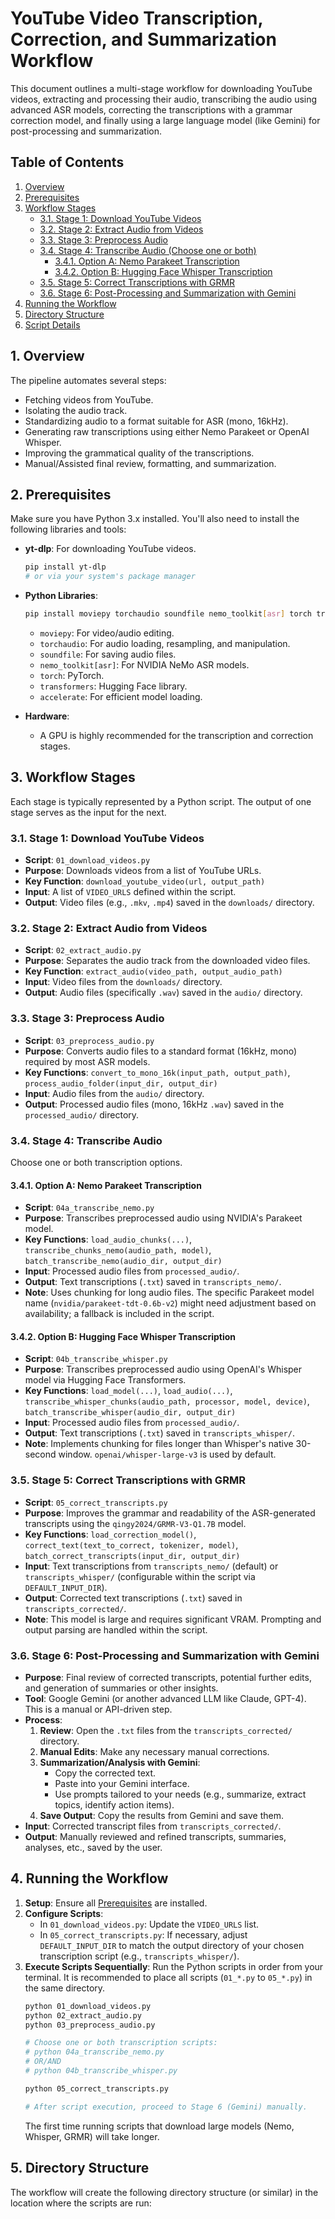 # YouTube Video Transcription, Correction, and Summarization Workflow

This document outlines a multi-stage workflow for downloading YouTube videos, extracting and processing their audio, transcribing the audio using advanced ASR models, correcting the transcriptions with a grammar correction model, and finally using a large language model (like Gemini) for post-processing and summarization.

## Table of Contents
1.  [Overview](#overview)
2.  [Prerequisites](#prerequisites)
3.  [Workflow Stages](#workflow-stages)
    *   [3.1. Stage 1: Download YouTube Videos](#stage-1-download-youtube-videos)
    *   [3.2. Stage 2: Extract Audio from Videos](#stage-2-extract-audio-from-videos)
    *   [3.3. Stage 3: Preprocess Audio](#stage-3-preprocess-audio)
    *   [3.4. Stage 4: Transcribe Audio (Choose one or both)](#stage-4-transcribe-audio)
        *   [3.4.1. Option A: Nemo Parakeet Transcription](#option-a-nemo-parakeet-transcription)
        *   [3.4.2. Option B: Hugging Face Whisper Transcription](#option-b-hugging-face-whisper-transcription)
    *   [3.5. Stage 5: Correct Transcriptions with GRMR](#stage-5-correct-transcriptions-with-grmr)
    *   [3.6. Stage 6: Post-Processing and Summarization with Gemini](#stage-6-post-processing-and-summarization-with-gemini)
4.  [Running the Workflow](#running-the-workflow)
5.  [Directory Structure](#directory-structure)
6.  [Script Details](#script-details)

## 1. Overview

The pipeline automates several steps:
*   Fetching videos from YouTube.
*   Isolating the audio track.
*   Standardizing audio to a format suitable for ASR (mono, 16kHz).
*   Generating raw transcriptions using either Nemo Parakeet or OpenAI Whisper.
*   Improving the grammatical quality of the transcriptions.
*   Manual/Assisted final review, formatting, and summarization.

## 2. Prerequisites

Make sure you have Python 3.x installed. You'll also need to install the following libraries and tools:

*   **yt-dlp**: For downloading YouTube videos.
    ```bash
    pip install yt-dlp
    # or via your system's package manager
    ```
*   **Python Libraries**:
    ```bash
    pip install moviepy torchaudio soundfile nemo_toolkit[asr] torch transformers accelerate
    ```
    *   `moviepy`: For video/audio editing.
    *   `torchaudio`: For audio loading, resampling, and manipulation.
    *   `soundfile`: For saving audio files.
    *   `nemo_toolkit[asr]`: For NVIDIA NeMo ASR models.
    *   `torch`: PyTorch.
    *   `transformers`: Hugging Face library.
    *   `accelerate`: For efficient model loading.

*   **Hardware**:
    *   A GPU is highly recommended for the transcription and correction stages.

## 3. Workflow Stages

Each stage is typically represented by a Python script. The output of one stage serves as the input for the next.

### 3.1. Stage 1: Download YouTube Videos

*   **Script**: `01_download_videos.py`
*   **Purpose**: Downloads videos from a list of YouTube URLs.
*   **Key Function**: `download_youtube_video(url, output_path)`
*   **Input**: A list of `VIDEO_URLS` defined within the script.
*   **Output**: Video files (e.g., `.mkv`, `.mp4`) saved in the `downloads/` directory.

### 3.2. Stage 2: Extract Audio from Videos

*   **Script**: `02_extract_audio.py`
*   **Purpose**: Separates the audio track from the downloaded video files.
*   **Key Function**: `extract_audio(video_path, output_audio_path)`
*   **Input**: Video files from the `downloads/` directory.
*   **Output**: Audio files (specifically `.wav`) saved in the `audio/` directory.

### 3.3. Stage 3: Preprocess Audio

*   **Script**: `03_preprocess_audio.py`
*   **Purpose**: Converts audio files to a standard format (16kHz, mono) required by most ASR models.
*   **Key Functions**: `convert_to_mono_16k(input_path, output_path)`, `process_audio_folder(input_dir, output_dir)`
*   **Input**: Audio files from the `audio/` directory.
*   **Output**: Processed audio files (mono, 16kHz `.wav`) saved in the `processed_audio/` directory.

### 3.4. Stage 4: Transcribe Audio

Choose one or both transcription options.

#### 3.4.1. Option A: Nemo Parakeet Transcription

*   **Script**: `04a_transcribe_nemo.py`
*   **Purpose**: Transcribes preprocessed audio using NVIDIA's Parakeet model.
*   **Key Functions**: `load_audio_chunks(...)`, `transcribe_chunks_nemo(audio_path, model)`, `batch_transcribe_nemo(audio_dir, output_dir)`
*   **Input**: Processed audio files from `processed_audio/`.
*   **Output**: Text transcriptions (`.txt`) saved in `transcripts_nemo/`.
*   **Note**: Uses chunking for long audio files. The specific Parakeet model name (`nvidia/parakeet-tdt-0.6b-v2`) might need adjustment based on availability; a fallback is included in the script.

#### 3.4.2. Option B: Hugging Face Whisper Transcription

*   **Script**: `04b_transcribe_whisper.py`
*   **Purpose**: Transcribes preprocessed audio using OpenAI's Whisper model via Hugging Face Transformers.
*   **Key Functions**: `load_model(...)`, `load_audio(...)`, `transcribe_whisper_chunks(audio_path, processor, model, device)`, `batch_transcribe_whisper(audio_dir, output_dir)`
*   **Input**: Processed audio files from `processed_audio/`.
*   **Output**: Text transcriptions (`.txt`) saved in `transcripts_whisper/`.
*   **Note**: Implements chunking for files longer than Whisper's native 30-second window. `openai/whisper-large-v3` is used by default.

### 3.5. Stage 5: Correct Transcriptions with GRMR

*   **Script**: `05_correct_transcripts.py`
*   **Purpose**: Improves the grammar and readability of the ASR-generated transcripts using the `qingy2024/GRMR-V3-Q1.7B` model.
*   **Key Functions**: `load_correction_model()`, `correct_text(text_to_correct, tokenizer, model)`, `batch_correct_transcripts(input_dir, output_dir)`
*   **Input**: Text transcriptions from `transcripts_nemo/` (default) or `transcripts_whisper/` (configurable within the script via `DEFAULT_INPUT_DIR`).
*   **Output**: Corrected text transcriptions (`.txt`) saved in `transcripts_corrected/`.
*   **Note**: This model is large and requires significant VRAM. Prompting and output parsing are handled within the script.

### 3.6. Stage 6: Post-Processing and Summarization with Gemini

*   **Purpose**: Final review of corrected transcripts, potential further edits, and generation of summaries or other insights.
*   **Tool**: Google Gemini (or another advanced LLM like Claude, GPT-4). This is a manual or API-driven step.
*   **Process**:
    1.  **Review**: Open the `.txt` files from the `transcripts_corrected/` directory.
    2.  **Manual Edits**: Make any necessary manual corrections.
    3.  **Summarization/Analysis with Gemini**:
        *   Copy the corrected text.
        *   Paste into your Gemini interface.
        *   Use prompts tailored to your needs (e.g., summarize, extract topics, identify action items).
    4.  **Save Output**: Copy the results from Gemini and save them.
*   **Input**: Corrected transcript files from `transcripts_corrected/`.
*   **Output**: Manually reviewed and refined transcripts, summaries, analyses, etc., saved by the user.

## 4. Running the Workflow

1.  **Setup**: Ensure all [Prerequisites](#prerequisites) are installed.
2.  **Configure Scripts**:
    *   In `01_download_videos.py`: Update the `VIDEO_URLS` list.
    *   In `05_correct_transcripts.py`: If necessary, adjust `DEFAULT_INPUT_DIR` to match the output directory of your chosen transcription script (e.g., `transcripts_whisper/`).
3.  **Execute Scripts Sequentially**:
    Run the Python scripts in order from your terminal. It is recommended to place all scripts (`01_*.py` to `05_*.py`) in the same directory.
    ```bash
    python 01_download_videos.py
    python 02_extract_audio.py
    python 03_preprocess_audio.py

    # Choose one or both transcription scripts:
    # python 04a_transcribe_nemo.py
    # OR/AND
    # python 04b_transcribe_whisper.py

    python 05_correct_transcripts.py

    # After script execution, proceed to Stage 6 (Gemini) manually.
    ```
    The first time running scripts that download large models (Nemo, Whisper, GRMR) will take longer.

## 5. Directory Structure

The workflow will create the following directory structure (or similar) in the location where the scripts are run:
